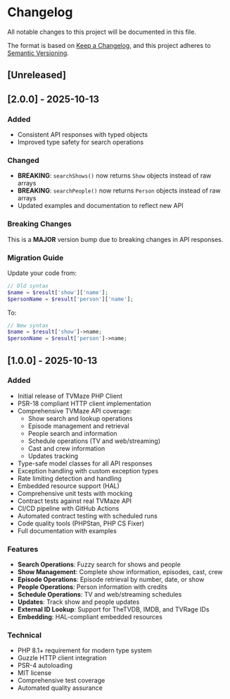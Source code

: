 # Changelog

All notable changes to this project will be documented in this file.

The format is based on [Keep a Changelog](https://keepachangelog.com/en/1.0.0/),
and this project adheres to [Semantic Versioning](https://semver.org/spec/v2.0.0.html).

## [Unreleased]

## [2.0.0] - 2025-10-13

### Added
- Consistent API responses with typed objects
- Improved type safety for search operations

### Changed
- **BREAKING**: `searchShows()` now returns `Show` objects instead of raw arrays
- **BREAKING**: `searchPeople()` now returns `Person` objects instead of raw arrays
- Updated examples and documentation to reflect new API

### Breaking Changes
This is a **MAJOR** version bump due to breaking changes in API responses.

### Migration Guide
Update your code from:
```php
// Old syntax
$name = $result['show']['name'];
$personName = $result['person']['name'];
```

To:
```php
// New syntax  
$name = $result['show']->name;
$personName = $result['person']->name;
```

## [1.0.0] - 2025-10-13

### Added
- Initial release of TVMaze PHP Client
- PSR-18 compliant HTTP client implementation
- Comprehensive TVMaze API coverage:
  - Show search and lookup operations
  - Episode management and retrieval
  - People search and information
  - Schedule operations (TV and web/streaming)
  - Cast and crew information
  - Updates tracking
- Type-safe model classes for all API responses
- Exception handling with custom exception types
- Rate limiting detection and handling
- Embedded resource support (HAL)
- Comprehensive unit tests with mocking
- Contract tests against real TVMaze API
- CI/CD pipeline with GitHub Actions
- Automated contract testing with scheduled runs
- Code quality tools (PHPStan, PHP CS Fixer)
- Full documentation with examples

### Features
- **Search Operations**: Fuzzy search for shows and people
- **Show Management**: Complete show information, episodes, cast, crew
- **Episode Operations**: Episode retrieval by number, date, or show
- **People Operations**: Person information with credits
- **Schedule Operations**: TV and web/streaming schedules
- **Updates**: Track show and people updates
- **External ID Lookup**: Support for TheTVDB, IMDB, and TVRage IDs
- **Embedding**: HAL-compliant embedded resources

### Technical
- PHP 8.1+ requirement for modern type system
- Guzzle HTTP client integration
- PSR-4 autoloading
- MIT license
- Comprehensive test coverage
- Automated quality assurance
